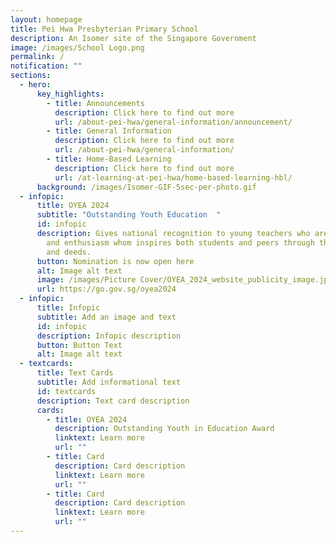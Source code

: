 ```yaml
---
layout: homepage
title: Pei Hwa Presbyterian Primary School
description: An Isomer site of the Singapore Government
image: /images/School Logo.png
permalink: /
notification: ""
sections:
  - hero:
      key_highlights:
        - title: Announcements
          description: Click here to find out more
          url: /about-pei-hwa/general-information/announcement/
        - title: General Information
          description: Click here to find out more
          url: /about-pei-hwa/general-information/
        - title: Home-Based Learning
          description: Click here to find out more
          url: /at-learning-at-pei-hwa/home-based-learning-hbl/
      background: /images/Isomer-GIF-5sec-per-photo.gif
  - infopic:
      title: OYEA 2024
      subtitle: "Outstanding Youth Education  "
      id: infopic
      description: Gives national recognition to young teachers who are role models
        and enthusiasm whom inspires both students and peers through their words
        and deeds.
      button: Nomination is now open here
      alt: Image alt text
      image: /images/Picture Cover/OYEA_2024_website_publicity_image.jpg
      url: https://go.gov.sg/oyea2024
  - infopic:
      title: Infopic
      subtitle: Add an image and text
      id: infopic
      description: Infopic description
      button: Button Text
      alt: Image alt text
  - textcards:
      title: Text Cards
      subtitle: Add informational text
      id: textcards
      description: Text card description
      cards:
        - title: OYEA 2024
          description: Outstanding Youth in Education Award
          linktext: Learn more
          url: ""
        - title: Card
          description: Card description
          linktext: Learn more
          url: ""
        - title: Card
          description: Card description
          linktext: Learn more
          url: ""
---
```

